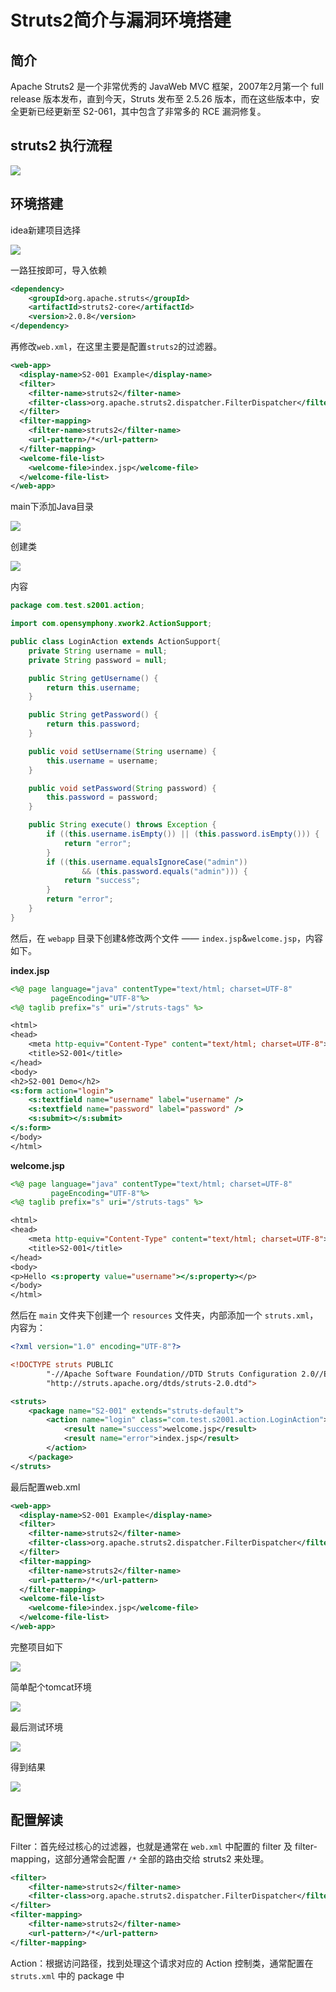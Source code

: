 # Struts2简介与漏洞环境搭建

## 简介

Apache Struts2 是一个非常优秀的 JavaWeb MVC 框架，2007年2月第一个 full release 版本发布，直到今天，Struts 发布至 2.5.26 版本，而在这些版本中，安全更新已经更新至 S2-061，其中包含了非常多的 RCE 漏洞修复。

## struts2 执行流程

![](img/0.png)

## 环境搭建

idea新建项目选择

![](img/1.png)

一路狂按即可，导入依赖

```xml
<dependency>
    <groupId>org.apache.struts</groupId>
    <artifactId>struts2-core</artifactId>
    <version>2.0.8</version>
</dependency>
```

再修改`web.xml`，在这里主要是配置`struts2`的过滤器。

```xml
<web-app>
  <display-name>S2-001 Example</display-name>
  <filter>
    <filter-name>struts2</filter-name>
    <filter-class>org.apache.struts2.dispatcher.FilterDispatcher</filter-class>
  </filter>
  <filter-mapping>
    <filter-name>struts2</filter-name>
    <url-pattern>/*</url-pattern>
  </filter-mapping>
  <welcome-file-list>
    <welcome-file>index.jsp</welcome-file>
  </welcome-file-list>
</web-app>
```

main下添加Java目录

![](img/2.png)

创建类

![](img/3.png)

内容

```java
package com.test.s2001.action;

import com.opensymphony.xwork2.ActionSupport;

public class LoginAction extends ActionSupport{
    private String username = null;
    private String password = null;

    public String getUsername() {
        return this.username;
    }

    public String getPassword() {
        return this.password;
    }

    public void setUsername(String username) {
        this.username = username;
    }

    public void setPassword(String password) {
        this.password = password;
    }

    public String execute() throws Exception {
        if ((this.username.isEmpty()) || (this.password.isEmpty())) {
            return "error";
        }
        if ((this.username.equalsIgnoreCase("admin"))
                && (this.password.equals("admin"))) {
            return "success";
        }
        return "error";
    }
}
```

然后，在 `webapp` 目录下创建&修改两个文件 —— `index.jsp`&`welcome.jsp`，内容如下。

**index.jsp**

```jsp
<%@ page language="java" contentType="text/html; charset=UTF-8"
         pageEncoding="UTF-8"%>
<%@ taglib prefix="s" uri="/struts-tags" %>

<html>
<head>
    <meta http-equiv="Content-Type" content="text/html; charset=UTF-8">
    <title>S2-001</title>
</head>
<body>
<h2>S2-001 Demo</h2>
<s:form action="login">
    <s:textfield name="username" label="username" />
    <s:textfield name="password" label="password" />
    <s:submit></s:submit>
</s:form>
</body>
</html>
```

**welcome.jsp**

```jsp
<%@ page language="java" contentType="text/html; charset=UTF-8"
         pageEncoding="UTF-8"%>
<%@ taglib prefix="s" uri="/struts-tags" %>

<html>
<head>
    <meta http-equiv="Content-Type" content="text/html; charset=UTF-8">
    <title>S2-001</title>
</head>
<body>
<p>Hello <s:property value="username"></s:property></p>
</body>
</html>
```

然后在 `main` 文件夹下创建一个 `resources` 文件夹，内部添加一个 `struts.xml`，内容为：

```xml
<?xml version="1.0" encoding="UTF-8"?>

<!DOCTYPE struts PUBLIC
        "-//Apache Software Foundation//DTD Struts Configuration 2.0//EN"
        "http://struts.apache.org/dtds/struts-2.0.dtd">

<struts>
    <package name="S2-001" extends="struts-default">
        <action name="login" class="com.test.s2001.action.LoginAction">
            <result name="success">welcome.jsp</result>
            <result name="error">index.jsp</result>
        </action>
    </package>
</struts>
```

最后配置web.xml

```xml
<web-app>
  <display-name>S2-001 Example</display-name>
  <filter>
    <filter-name>struts2</filter-name>
    <filter-class>org.apache.struts2.dispatcher.FilterDispatcher</filter-class>
  </filter>
  <filter-mapping>
    <filter-name>struts2</filter-name>
    <url-pattern>/*</url-pattern>
  </filter-mapping>
  <welcome-file-list>
    <welcome-file>index.jsp</welcome-file>
  </welcome-file-list>
</web-app>
```

完整项目如下

![](img/4.png)

简单配个tomcat环境

![](img/5.png)

最后测试环境

![](img/6.png)

得到结果

![](img/7.png)

## 配置解读

Filter：首先经过核心的过滤器，也就是通常在 `web.xml` 中配置的 filter 及 filter-mapping，这部分通常会配置 `/*` 全部的路由交给 struts2 来处理。

```xml
<filter>
    <filter-name>struts2</filter-name>
    <filter-class>org.apache.struts2.dispatcher.FilterDispatcher</filter-class>
</filter>
<filter-mapping>
    <filter-name>struts2</filter-name>
    <url-pattern>/*</url-pattern>
</filter-mapping>
```

Action：根据访问路径，找到处理这个请求对应的 Action 控制类，通常配置在 `struts.xml` 中的 package 中

